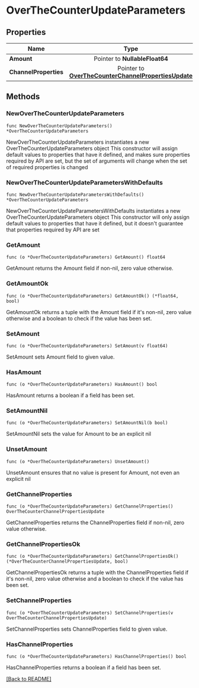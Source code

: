 # OverTheCounterUpdateParameters


## Properties
| Name | Type | Required | Description | Examples |
|------------|:-------------:|:-------------:|-------------|:-------------:|
| **Amount** | Pointer to **NullableFloat64** |  |  |  |
| **ChannelProperties** | Pointer to [**OverTheCounterChannelPropertiesUpdate**](OverTheCounterChannelPropertiesUpdate.md) |  |  |  |

## Methods

### NewOverTheCounterUpdateParameters

`func NewOverTheCounterUpdateParameters() *OverTheCounterUpdateParameters`

NewOverTheCounterUpdateParameters instantiates a new OverTheCounterUpdateParameters object
This constructor will assign default values to properties that have it defined,
and makes sure properties required by API are set, but the set of arguments
will change when the set of required properties is changed

### NewOverTheCounterUpdateParametersWithDefaults

`func NewOverTheCounterUpdateParametersWithDefaults() *OverTheCounterUpdateParameters`

NewOverTheCounterUpdateParametersWithDefaults instantiates a new OverTheCounterUpdateParameters object
This constructor will only assign default values to properties that have it defined,
but it doesn't guarantee that properties required by API are set

### GetAmount

`func (o *OverTheCounterUpdateParameters) GetAmount() float64`

GetAmount returns the Amount field if non-nil, zero value otherwise.

### GetAmountOk

`func (o *OverTheCounterUpdateParameters) GetAmountOk() (*float64, bool)`

GetAmountOk returns a tuple with the Amount field if it's non-nil, zero value otherwise
and a boolean to check if the value has been set.

### SetAmount

`func (o *OverTheCounterUpdateParameters) SetAmount(v float64)`

SetAmount sets Amount field to given value.

### HasAmount

`func (o *OverTheCounterUpdateParameters) HasAmount() bool`

HasAmount returns a boolean if a field has been set.

### SetAmountNil

`func (o *OverTheCounterUpdateParameters) SetAmountNil(b bool)`

 SetAmountNil sets the value for Amount to be an explicit nil

### UnsetAmount
`func (o *OverTheCounterUpdateParameters) UnsetAmount()`

UnsetAmount ensures that no value is present for Amount, not even an explicit nil
### GetChannelProperties

`func (o *OverTheCounterUpdateParameters) GetChannelProperties() OverTheCounterChannelPropertiesUpdate`

GetChannelProperties returns the ChannelProperties field if non-nil, zero value otherwise.

### GetChannelPropertiesOk

`func (o *OverTheCounterUpdateParameters) GetChannelPropertiesOk() (*OverTheCounterChannelPropertiesUpdate, bool)`

GetChannelPropertiesOk returns a tuple with the ChannelProperties field if it's non-nil, zero value otherwise
and a boolean to check if the value has been set.

### SetChannelProperties

`func (o *OverTheCounterUpdateParameters) SetChannelProperties(v OverTheCounterChannelPropertiesUpdate)`

SetChannelProperties sets ChannelProperties field to given value.

### HasChannelProperties

`func (o *OverTheCounterUpdateParameters) HasChannelProperties() bool`

HasChannelProperties returns a boolean if a field has been set.


[[Back to README]](../../README.md)


